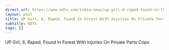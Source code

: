 ```yaml
---
direct_url: https://www.ndtv.com/india-news/up-girl-6-raped-found-in-forest-with-injuries-on-private-parts-cops-5058697
layout: post
title: UP Girl, 6, Raped, Found In Forest With Injuries On Private Parts  Cops
subtitle: NDTV
tags: []
---
```


UP Girl, 6, Raped, Found In Forest With Injuries On Private Parts  Cops
